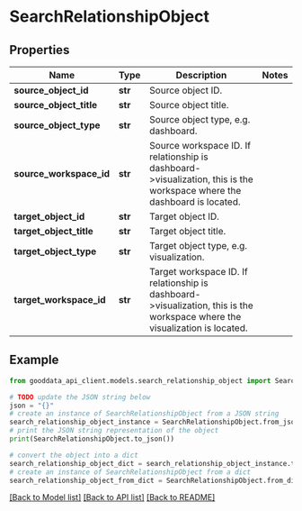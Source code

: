 # SearchRelationshipObject


## Properties

Name | Type | Description | Notes
------------ | ------------- | ------------- | -------------
**source_object_id** | **str** | Source object ID. | 
**source_object_title** | **str** | Source object title. | 
**source_object_type** | **str** | Source object type, e.g. dashboard. | 
**source_workspace_id** | **str** | Source workspace ID. If relationship is dashboard-&gt;visualization, this is the workspace where the dashboard is located. | 
**target_object_id** | **str** | Target object ID. | 
**target_object_title** | **str** | Target object title. | 
**target_object_type** | **str** | Target object type, e.g. visualization. | 
**target_workspace_id** | **str** | Target workspace ID. If relationship is dashboard-&gt;visualization, this is the workspace where the visualization is located. | 

## Example

```python
from gooddata_api_client.models.search_relationship_object import SearchRelationshipObject

# TODO update the JSON string below
json = "{}"
# create an instance of SearchRelationshipObject from a JSON string
search_relationship_object_instance = SearchRelationshipObject.from_json(json)
# print the JSON string representation of the object
print(SearchRelationshipObject.to_json())

# convert the object into a dict
search_relationship_object_dict = search_relationship_object_instance.to_dict()
# create an instance of SearchRelationshipObject from a dict
search_relationship_object_from_dict = SearchRelationshipObject.from_dict(search_relationship_object_dict)
```
[[Back to Model list]](../README.md#documentation-for-models) [[Back to API list]](../README.md#documentation-for-api-endpoints) [[Back to README]](../README.md)


